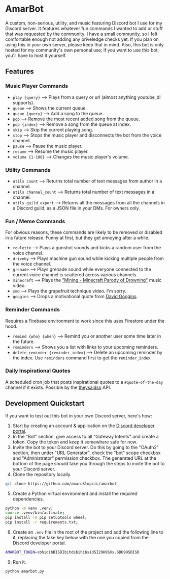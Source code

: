 # AmarBot
A custom, non-serious, utility, and music featuring Discord bot I use for my
Discord server.
It features whatever fun commands I wanted to add or stuff that was requested
by the community. I have a small community, so I felt comfortable enough not adding
any priveledge checks yet. If you plan on using this in your own server, please keep 
that in mind. Also, this bot is only hosted for my community's own personal use; if you
want to use this bot, you'll have to host it yourself.


## Features
### Music Player Commands
- `play {query}` --> Plays from a query or url (almost anything youtube_dl supports).
- `queue` --> Shows the current queue.
- `queue {query}` --> Add a song to the queue.
- `pop` --> Remove the most recent added song from the queue.
- `pop {index}` --> Remove a song from the queue at index.
- `skip` --> Skip the current playing song.
- `stop` --> Stops the music player and disconnects the bot from the voice channel.
- `pause` --> Pause the music player.
- `resume` --> Resume the music player.
- `volume {1-100}` --> Changes the music player's volume.

### Utility Commands
- `utils count` --> Returns total number of text messages from author in a channel.
- `utils channel_count` --> Returns total number of text messages in a channel.
- `utils guild_export` --> Returns all the messages from all the channels in a Discord 
guild, as a JSON file in your DMs. For owners only.

### Fun / Meme Commands
For obvious reasons, these commands are likely to be removed or disabled in a
future release. Funny at first, but they get annoying after a while.
- `roulette` --> Plays a gunshot sounds and kicks a random user from the voice
channel.
- `driveby` --> Plays machine gun sound while kicking multiple people from the
voice channel.
- `grenade` --> Plays grenade sound while everyone connected to the current voice
channel is scattered across various channels.
- `minecraft` --> Plays the
["Mining - Minecraft Parody of Drowning"](https://www.youtube.com/watch?v=kMlLz7stjwc) 
music video.
- `smd` --> Plays the grapefruit technique video. I'm sorry.
- `goggins` --> Drops a motivational quote from
[David Goggins](https://en.wikipedia.org/wiki/David_Goggins).

### Reminder Commands
Requires a Firebase environment to work since this uses Firestore under the hood.
- `remind {who} {when}` --> Remind you or another user some time later in the future.
- `reminders` --> Shows you a list with links to your upcoming reminders.
- `delete_reminder {reminder_index}` --> Delete an upcoming reminder by the index. Use
`reminders` command first to get the `reminder_index`.

### Daily Inspirational Quotes
A scheduled cron job that posts inspirational quotes to a `#quote-of-the-day` channel if
it exists. Possible by the [theysaidso](https://theysaidso.com/) API.

## Development Quickstart
If you want to test out this bot in your own Discord server, here's how:
1. Start by creating an account & application on the [Discord developer portal](https://discord.com/developers/applications).
2. In the "Bot" section, give access to all "Gateway Intents" and create a token. Copy the
token and keep it somewhere safe for now.
3. Invite the bot to your Discord server. Do this by going to the "OAuth2" section, then
under "URL Generator", check the "bot" scope checkbox and "Administrator" permission
checkbox. The generated URL at the bottom of the page should take you through the steps 
to invite the bot to your Discord server.
4. Clone the repository locally.
```bash
git clone https://github.com/amaroklopcic/amarbot
```
5. Create a Python virtual environment and install the required dependencies.
```bash
python -m venv .venv;
source .venv/bin/activate;
pip install -U pip setuptools wheel;
pip install -r requirements.txt;
```
8. Create an `.env` file in the root of the project and add the following line to it,
replacing the fake key below with the one you copied from the Discord developer portal.
```bash
AMARBOT_TOKEN=sbhidihBISDIbihdsbihibsidSI29H9SXx.SDU99SDISD
```
9. Run it.
```bash
python amarbot.py
```
